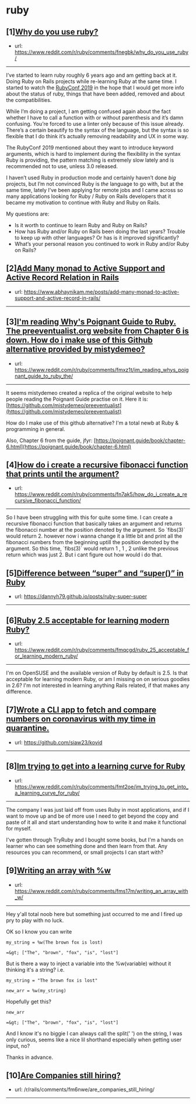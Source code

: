 # ruby
## [1][Why do you use ruby?](https://www.reddit.com/r/ruby/comments/fnegbk/why_do_you_use_ruby/)
- url: https://www.reddit.com/r/ruby/comments/fnegbk/why_do_you_use_ruby/
---
I’ve started to learn ruby roughly 6 years ago and am getting back at it. Doing Ruby on Rails projects while re-learning Ruby at the same time. I started to watch the [RubyConf 2019](https://www.youtube.com/watch?v=2g9R7PUCEXo) in the hope that I would get more info about the status of ruby, things that have been added, removed and about the compatibilities.

While I’m doing a project, I am getting confused again about the fact whether I have to call a function with or without parenthesis and it’s damn confusing. You’re forced to use a linter only because of this issue already. There’s a certain beautify to the syntax of the language, but the syntax is so flexible that I do think it’s actually removing readability and UX in some way.

The RubyConf 2019 mentioned about they want to introduce keyword arguments, which is hard to implement during the flexibility in the syntax Ruby is providing, the pattern matching is extremely slow lately and is recommended not to use, unless 3.0 released.

I haven’t used Ruby in production mode and certainly haven’t done *big* projects, but I’m not convinced Ruby is *the* language to go with, but at the same time, lately I’ve been applying for remote jobs and I came across so many applications looking for Ruby / Ruby on Rails developers that it became my motivation to continue with Ruby and Ruby on Rails.

My questions are:
- Is it worth to continue to learn Ruby and Ruby on Rails?
- How has Ruby and/or Ruby on Rails been doing the last years? Trouble to keep up with other languages? Or has is it improved significantly? 
- What’s your personal reason you continued to work in Ruby and/or Ruby on Rails?
## [2][Add Many monad to Active Support and Active Record Relation in Rails](https://www.reddit.com/r/ruby/comments/fn6fls/add_many_monad_to_active_support_and_active/)
- url: https://www.abhaynikam.me/posts/add-many-monad-to-active-support-and-active-record-in-rails/
---

## [3][I'm reading Why's Poignant Guide to Ruby. The preeventualist.org website from Chapter 6 is down. How do i make use of this Github alternative provided by mistydemeo?](https://www.reddit.com/r/ruby/comments/fmxz1t/im_reading_whys_poignant_guide_to_ruby_the/)
- url: https://www.reddit.com/r/ruby/comments/fmxz1t/im_reading_whys_poignant_guide_to_ruby_the/
---
It seems mistydemeo created a replica of the original website to help people reading the Poignant Guide practise on it. Here it is:  [https://github.com/mistydemeo/preeventualist](https://github.com/mistydemeo/preeventualist) 

How do I make use of this github alternative? I'm a total newb at Ruby &amp; programming in general.

Also, Chapter 6 from the guide, jfyr:  [https://poignant.guide/book/chapter-6.html](https://poignant.guide/book/chapter-6.html)
## [4][How do i create a recursive fibonacci function that prints until the argument?](https://www.reddit.com/r/ruby/comments/fn7ak5/how_do_i_create_a_recursive_fibonacci_function/)
- url: https://www.reddit.com/r/ruby/comments/fn7ak5/how_do_i_create_a_recursive_fibonacci_function/
---
So I have been struggling with this for quite some time. I can create a recursive fibonacci function that basically takes an argument and returns the fibonacci number at the position denoted by the argument. So \`fibs(3)\` would return 2. however now i wanna change it a little bit and print all the fibonacci numbers from the beginning uptill the position denoted by the argument. So this time, \`fibs(3)\` would return 1 , 1 , 2 unlike the previous return which was just 2. But i cant figure out how would i do that.
## [5][Difference between “super” and “super()” in Ruby](https://www.reddit.com/r/ruby/comments/fmktyo/difference_between_super_and_super_in_ruby/)
- url: https://dannyh79.github.io/posts/ruby-super-super
---

## [6][Ruby 2.5 acceptable for learning modern Ruby?](https://www.reddit.com/r/ruby/comments/fmqcgd/ruby_25_acceptable_for_learning_modern_ruby/)
- url: https://www.reddit.com/r/ruby/comments/fmqcgd/ruby_25_acceptable_for_learning_modern_ruby/
---
I'm on OpenSUSE and the available version of Ruby by default is 2.5. Is that acceptable for learning modern Ruby, or am I missing on on serious goodies in 2.6? I'm not interested in learning anything Rails related, if that makes any difference.
## [7][Wrote a CLI app to fetch and compare numbers on coronavirus with my time in quarantine.](https://www.reddit.com/r/ruby/comments/fmg7u3/wrote_a_cli_app_to_fetch_and_compare_numbers_on/)
- url: https://github.com/siaw23/kovid
---

## [8][Im trying to get into a learning curve for Ruby](https://www.reddit.com/r/ruby/comments/fmt2oe/im_trying_to_get_into_a_learning_curve_for_ruby/)
- url: https://www.reddit.com/r/ruby/comments/fmt2oe/im_trying_to_get_into_a_learning_curve_for_ruby/
---
The company I was just laid off from uses Ruby in most applications, and if I want to move up and be of more use I need to get beyond the copy and paste of it all and start understanding how to write it and make it functional for myself.


I've gotten through TryRuby and I bought some books, but I'm a hands on learner who can see something done and then learn from that. Any resources you can recommend, or small projects I can start with?
## [9][Writing an array with %w](https://www.reddit.com/r/ruby/comments/fms17m/writing_an_array_with_w/)
- url: https://www.reddit.com/r/ruby/comments/fms17m/writing_an_array_with_w/
---
Hey y'all total noob here but something just occurred to me and I fired up pry to play with no luck.

OK so I know you can write

`my_string = %w(The brown fox is lost)`

`=&gt; ["The", "brown", "fox", "is", "lost"]`

But is there a way to inject a variable into the %w(variable) without it thinking it's a string? i.e.

`my_string = "The brown fox is lost"`

`new_arr = %w(my_string)`

Hopefully get this?

`new_arr`

`=&gt; ["The", "brown", "fox", "is", "lost"]` 

And I know it's no biggie I can always call the split(' ') on the string, I was only curious, seems like a nice lil shorthand especially when getting user input, no?

Thanks in advance.
## [10][Are Companies still hiring?](https://www.reddit.com/r/ruby/comments/fmi8oc/are_companies_still_hiring/)
- url: /r/rails/comments/fm6nwe/are_companies_still_hiring/
---

